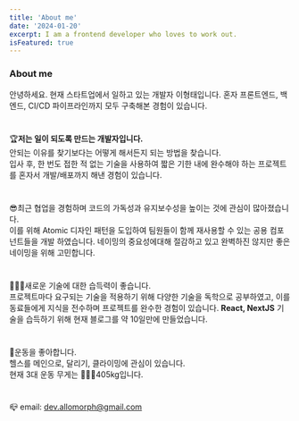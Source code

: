 ```yaml
---
title: 'About me'
date: '2024-01-20'
excerpt: I am a frontend developer who loves to work out.
isFeatured: true
---
```


### About me

안녕하세요. 현재 스타트업에서 일하고 있는 개발자 이형태입니다. 혼자 프론트엔드, 백엔드, CI/CD 파이프라인까지 모두 구축해본 경험이 있습니다.

#

🏆**저는 일이 되도록 만드는 개발자입니다.**  
안되는 이유를 찾기보다는 어떻게 해서든지 되는 방법을 찾습니다.  
입사 후, 한 번도 접한 적 없는 기술을 사용하여 짧은 기한 내에 완수해야 하는 프로젝트를 혼자서 개발/배포까지 해낸 경험이 있습니다.

#

😎최근 협업을 경험하며 코드의 가독성과 유지보수성을 높이는 것에 관심이 많아졌습니다.  
이를 위해 Atomic 디자인 패턴을 도입하여 팀원들이 함께 재사용할 수 있는 공용 컴포넌트들을 개발 하였습니다. 네이밍의 중요성에대해 절감하고 있고 완벽하진 않지만 좋은 네이밍을 위해 고민합니다.

#

🧑🏻‍💻새로운 기술에 대한 습득력이 좋습니다.  
프로젝트마다 요구되는 기술을 적용하기 위해 다양한 기술을 독학으로 공부하였고, 이를 동료들에게 지식을 전수하며 프로젝트를 완수한 경험이 있습니다. **React, NextJS** 기술을 습득하기 위해 현재 블로그를 약 10일만에 만들었습니다.

#

💪운동을 좋아합니다.  
헬스를 메인으로, 달리기, 클라이밍에 관심이 있습니다.  
현재 3대 운동 무게는 🏋🏻‍♂️405kg입니다.

#

📪 email: dev.allomorph@gmail.com

